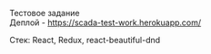 Тестовое задание</br>
Деплой - https://scada-test-work.herokuapp.com/

Стек: React, Redux, react-beautiful-dnd
